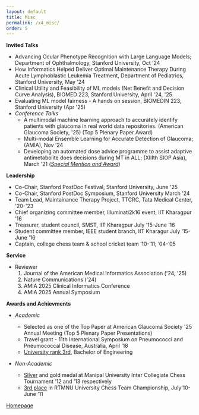 ```yaml
---
layout: default
title: Misc
permalink: /x4_misc/
order: 5
---
```


**Invited Talks**
- Advancing Ocular Phenotype Recognition with Large Language Models; Department of Ophthalmology, Stanford
University, Oct ’24
- How Informatics Helped Deliver Optimal Maintenance Therapy During Acute Lymphoblastic Leukemia Treatment,
Department of Pediatrics, Stanford University, May ’24
- Clinical Utility and Feasibility of ML models (Net Benefit and Decision Curve Analysis), BIOMED 223, Stanford University, April '24, '25
- Evaluating ML model fairness - A hands on session, BIOMEDIN 223, Stanford University (Apr '25)
- _Conference Talks_
	- A multimodal machine learning approach to accurately identify patients with glaucoma in real world data repositories. (American Glaucoma Society, '25) (Top 5 Plenary Paper Award)
	- Multi-modal Ensemble Learning for Accurate Detection of Glaucoma; (AMIA), Nov ’24
	- Developing an automated dose advice programme to assist adaptive antimetabolite does decisions during MT in ALL; (XIIIth SIOP Asia), March ’21 (_<u>Special Mention and Award</u>_)

**Leadership**
- Co-Chair, Stanford PostDoc Festival, Stanford University, June '25
- Co-Chair, Stanford PostDoc Symposium, Stanford University March ’24
- Team Lead, Maintainance Therapy Project, TTCRC, Tata Medical Center, '20-'23
- Chief organizing committee member, Illuminati2k16 event, IIT Kharagpur ’16
- Treasurer, student council, SMST, IIT Kharagpur July ’15-June ’16
- Student committee member, IEEE student branch, IIT Kharagur July ’15-June ’16
- Captain, college chess team & school cricket team ’10-’11; ’04-’05

**Service**
- Reviewer
	1. Journal of the American Medical Informatics Association ('24, '25)
	2. Nature Communications ('24)
	3. AMIA 2025 Clinical Informatics Conference
  	4. AMIA 2025 Annual Symposium

**Awards and Achievments**
- _Academic_
	- Selected as one of the Top Paper at American Glaucoma Society '25 Annual Meeting (Top 5 Plenary Paper Presentations)
	- Travel grant - 11th International Symposium on Pneumococci and Pneumococcal Disease, Australia, April ’18
	- <u>University rank 3rd</u>, Bachelor of Engineering

- _Non-Academic_
	- <u>Silver</u> and gold medal at Manipal University Inter Collegiate Chess Tournament ’12 and ’13 respectively
	- <u>3rd place</u> in RTMNU University Chess Team Championship, July’10- June ’11

[Homepage](/)
